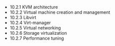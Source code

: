 

- 10.2.1 KVM architecture
- 10.2.2 Virtual machine creation and management
- 10.2.3 Libvirt
- 10.2.4 Virt-manager
- 10.2.5 Virtual networking
- 10.2.6 Storage virtualization
- 10.2.7 Performance tuning